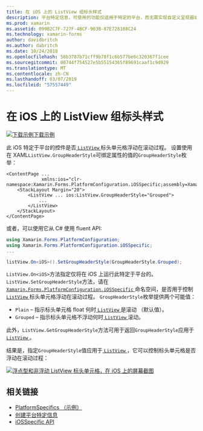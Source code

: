 ```yaml
---
title: 在 iOS 上的 ListView 组标头样式
description: 平台特定信息，可使用的功能仅适用于特定的平台，而无需实现自定义呈现器或效果。 本文介绍如何使用 iOS 特定于平台的用于控制是否在滚动过程 float ListView 标头单元格。
ms.prod: xamarin
ms.assetid: 099B2C7F-727F-4BCF-903B-87E728108C24
ms.technology: xamarin-forms
author: davidbritch
ms.author: dabritch
ms.date: 10/24/2018
ms.openlocfilehash: 58b3787b71cff9b78f1c6b577be6c320367f1cee
ms.sourcegitcommit: 00744f754527e5b55154365f89691caaf1c9d929
ms.translationtype: MT
ms.contentlocale: zh-CN
ms.lasthandoff: 03/07/2019
ms.locfileid: "57557449"
---
```

# <a name="listview-group-header-style-on-ios"></a>在 iOS 上的 ListView 组标头样式

[![下载示例](~/media/shared/download.png)下载示例](https://developer.xamarin.com/samples/xamarin-forms/userinterface/platformspecifics/)

此 iOS 特定于平台的控件是否[ `ListView` ](xref:Xamarin.Forms.ListView)标头单元格浮动在滚动过程。 设置使用在 XAML`ListView.GroupHeaderStyle`可绑定属性的值的`GroupHeaderStyle`枚举：

```xaml
<ContentPage ...
             xmlns:ios="clr-namespace:Xamarin.Forms.PlatformConfiguration.iOSSpecific;assembly=Xamarin.Forms.Core">
    <StackLayout Margin="20">
        <ListView ... ios:ListView.GroupHeaderStyle="Grouped">
            ...
        </ListView>
    </StackLayout>
</ContentPage>
```

或者，可以使用它从 C# 使用 fluent API:

```csharp
using Xamarin.Forms.PlatformConfiguration;
using Xamarin.Forms.PlatformConfiguration.iOSSpecific;
...

listView.On<iOS>().SetGroupHeaderStyle(GroupHeaderStyle.Grouped);
```

`ListView.On<iOS>`方法指定仅将在 iOS 上运行此特定于平台的。 `ListView.SetGroupHeaderStyle`方法，请在[ `Xamarin.Forms.PlatformConfiguration.iOSSpecific` ](xref:Xamarin.Forms.PlatformConfiguration.iOSSpecific)命名空间，是否用于控制[ `ListView` ](xref:Xamarin.Forms.ListView)标头单元格浮动在滚动过程。 `GroupHeaderStyle`枚举提供两个可能值：

- `Plain` – 指示标头单元格 float 何时[ `ListView` ](xref:Xamarin.Forms.ListView)是滚动 （默认值）。
- `Grouped` – 指示标头单元格不浮动何时[ `ListView` ](xref:Xamarin.Forms.ListView)滚动。

此外，`ListView.GetGroupHeaderStyle`方法可用于返回`GroupHeaderStyle`应用于[ `ListView` ](xref:Xamarin.Forms.ListView)。

结果是，指定`GroupHeaderStyle`值应用于[ `ListView` ](xref:Xamarin.Forms.ListView)，它可以控制标头单元格是否浮动在滚动过程：

[![浮点型和非浮动 ListView 标头单元格，在 iOS 上的屏幕截图](listview-group-header-style-images/group-header-styles.png "浮点型和非浮点的标头单元格与 ListView")](listview-group-header-style-images/group-header-styles-large.png#lightbox "使用浮点型和非浮点的标头单元格的 ListView")

## <a name="related-links"></a>相关链接

- [PlatformSpecifics （示例）](https://developer.xamarin.com/samples/xamarin-forms/userinterface/platformspecifics/)
- [创建平台特定信息](~/xamarin-forms/platform/platform-specifics/index.md#creating-platform-specifics)
- [iOSSpecific API](xref:Xamarin.Forms.PlatformConfiguration.iOSSpecific)
